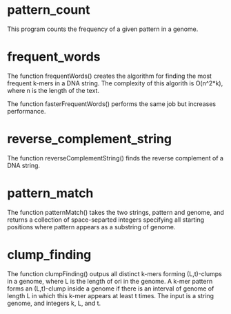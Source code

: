 # pattern_count

This program counts the frequency of a given pattern in a genome. 


# frequent_words

The function frequentWords() creates the algorithm for finding the most frequent k-mers in a DNA string.
The complexity of this algorith is O(n^2*k), where n is the length of the text.

The function fasterFrequentWords() performs the same job but increases performance.


# reverse_complement_string

The function reverseComplementString() finds the reverse complement of a DNA string.


# pattern_match

The function patternMatch() takes the two strings, pattern and genome, and returns a collection of space-separted integers specifying all starting positions where pattern appears as a substring of genome.

# clump_finding

The function clumpFinding() outpus all distinct k-mers forming (L,t)-clumps in a genome, where L is the length of ori in the genome. A k-mer pattern forms an (L,t)-clump inside a genome if there is an interval of genome of length L in which this k-mer appears at least t times. The input is a string genome, and integers k, L, and t. 